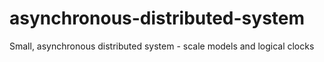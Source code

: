 # asynchronous-distributed-system
Small, asynchronous distributed system - scale models and logical clocks
